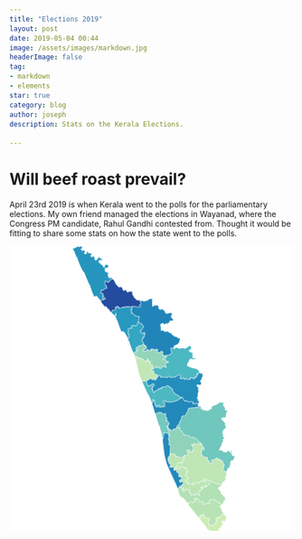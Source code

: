 ```yaml
---
title: "Elections 2019"
layout: post
date: 2019-05-04 00:44
image: /assets/images/markdown.jpg
headerImage: false
tag:
- markdown
- elements
star: true
category: blog
author: joseph
description: Stats on the Kerala Elections. 

---
```

# Will beef roast prevail?
April 23rd 2019 is when Kerala went to the polls for the parliamentary elections.  My own friend managed the elections in Wayanad, where the Congress PM candidate, Rahul Gandhi contested from.  Thought it would be fitting to share some stats on how the state went to the polls.



![Voter Turnout](/assets/svg/Keralaout_PC_col.svg)

